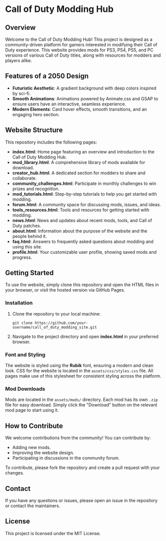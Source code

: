 
# Call of Duty Modding Hub

## Overview
Welcome to the Call of Duty Modding Hub! This project is designed as a community-driven platform for gamers interested in modifying their Call of Duty experience. This website provides mods for PS3, PS4, PS5, and PC versions of various Call of Duty titles, along with resources for modders and players alike.

## Features of a 2050 Design
- **Futuristic Aesthetic**: A gradient background with deep colors inspired by sci-fi.
- **Smooth Animations**: Animations powered by Animate.css and GSAP to ensure users have an interactive, seamless experience.
- **Modern Elements**: Card hover effects, smooth transitions, and an engaging hero section.

## Website Structure
This repository includes the following pages:

- **index.html**: Home page featuring an overview and introduction to the Call of Duty Modding Hub.
- **mod_library.html**: A comprehensive library of mods available for download.
- **creator_hub.html**: A dedicated section for modders to share and collaborate.
- **community_challenges.html**: Participate in monthly challenges to win prizes and recognition.
- **mod_tutorials.html**: Step-by-step tutorials to help you get started with modding.
- **forum.html**: A community space for discussing mods, issues, and ideas.
- **tools_resources.html**: Tools and resources for getting started with modding.
- **news.html**: News and updates about recent mods, tools, and Call of Duty patches.
- **about.html**: Information about the purpose of the website and the people behind it.
- **faq.html**: Answers to frequently asked questions about modding and using this site.
- **profile.html**: Your customizable user profile, showing saved mods and progress.

## Getting Started
To use the website, simply clone this repository and open the HTML files in your browser, or visit the hosted version via GitHub Pages.

### Installation
1. Clone the repository to your local machine:
   ```
   git clone https://github.com/your-username/call_of_duty_modding_site.git
   ```
2. Navigate to the project directory and open **index.html** in your preferred browser.

### Font and Styling
The website is styled using the **Rubik** font, ensuring a modern and clean look. CSS for the website is located in the `assets/css/styles.css` file. All pages make use of this stylesheet for consistent styling across the platform.

### Mod Downloads
Mods are located in the `assets/mods/` directory. Each mod has its own `.zip` file for easy download. Simply click the "Download" button on the relevant mod page to start using it.

## How to Contribute
We welcome contributions from the community! You can contribute by:
- Adding new mods.
- Improving the website design.
- Participating in discussions in the community forum.

To contribute, please fork the repository and create a pull request with your changes.

## Contact
If you have any questions or issues, please open an issue in the repository or contact the maintainers.

## License
This project is licensed under the MIT License.
